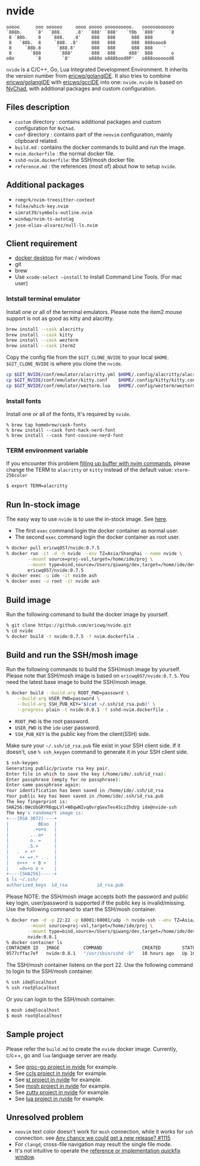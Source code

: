 # nvide

```text
ooooo      ooo oooooo     oooo ooooo oooooooooo.   oooooooooooo
`888b.     `8'  `888.     .8'  `888' `888'   `Y8b  `888'     `8
 8 `88b.    8    `888.   .8'    888   888      888  888
 8   `88b.  8     `888. .8'     888   888      888  888oooo8
 8     `88b.8      `888.8'      888   888      888  888    '
 8       `888       `888'       888   888     d88'  888       o
o8o        `8        `8'       o888o o888bood8P'   o888ooooood8
```

`nvide` is a C/C++, Go, Lua Integrated Development Environment. It inherits the version number from [ericwq/golangIDE](https://github.com/ericwq/golangIDE). It also tries to combine [ericwq/golangIDE](https://github.com/ericwq/golangIDE) with [ericwq/gccIDE](https://github.com/ericwq/gccIDE) into one: `nvide`. `nvide` is based on [NvChad](https://github.com/NvChad/NvChad), with additional packages and custom configuration.

## Files description

- `custom` directory : contains additional packages and custom configuration for `NvChad`.
- `conf` directory : contains part of the `neovim` configuration, mainly clipboard related.
- `build.md` : contains the docker commands to build and run the image.
- `nvim.dockerfile` : the normal docker file.
- `sshd-nvim.dockerfile`: the SSH/mosh docker file.
- `reference.md` : the references (most of) about how to setup `nvide`.

## Additional packages

- `romgrk/nvim-treesitter-context`
- `folke/which-key.nvim`
- `simrat39/symbols-outline.nvim`
- `windwp/nvim-ts-autotag`
- `jose-elias-alvarez/null-ls.nvim`

## Client requirement

- [docker desktop](https://www.docker.com/products/docker-desktop) for mac / windows
- git
- brew
- Use `xcode-select –install` to install Command Line Tools. (For mac user)

### Intstall terminal emulator

Install one or all of the terminal emulators. Please note the item2 mouse support is not as good as kitty and alacritty.

```sh
brew install --cask alacritty
brew install --cask kitty
brew install --cask wezterm
brew install --cask iterm2
```

Copy the config file from the `$GIT_CLONE_NVIDE` to your local `$HOME`. `$GIT_CLONE_NVIDE` is where you clone the `nvide`.

```sh
cp $GIT_NVIDE/conf/emulator/alacritty.yml $HOME/.config/alacritty/alacritty.yml
cp $GIT_NVIDE/conf/emulator/kitty.conf    $HOME/.config/kitty/kitty.conf
cp $GIT_NVIDE/conf/emulator/wezterm.lua	  $HOME/.config/wezterm/wezterm.lua

```

### Install fonts

Install one or all of the fonts, It's required by `nvide`.

```
% brew tap homebrew/cask-fonts
% brew install --cask font-hack-nerd-font
% brew install --cask font-cousine-nerd-font
```

### TERM environment variable

If you encounter this problem [filling up buffer with nvim commands](https://github.com/NvChad/NvChad/issues/926), please change the TERM to `alacritty` or `kitty` instead of the default value: `xterm-256color`

```sh
$ export TERM=alacritty
```

## Run In-stock image

The easy way to use `nvide` is to use the in-stock image. See [here](https://hub.docker.com/repository/docker/ericwq057/nvide).

- The first `exec` command login the docker container as normal user.
- The second `exec` command login the docker container as root user.

```sh
% docker pull ericwq057/nvide:0.7.5
% docker run -it -d -h nvide --env TZ=Asia/Shanghai --name nvide \
        --mount source=proj-vol,target=/home/ide/proj \
        --mount type=bind,source=/Users/qiwang/dev,target=/home/ide/develop \
        ericwq057/nvide:0.7.5
% docker exec -u ide -it nvide ash
% docker exec -u root -it nvide ash
```

## Build image

Run the following command to build the docker image by yourself.

```sh
% git clone https://github.com/ericwq/nvide.git
% cd nvide
% docker build -t nvide:0.7.5 -f nvim.dockerfile .
```

## Build and run the SSH/mosh image

Run the following commands to build the SSH/mosh image by yourself. Please note that SSH/mosh image is based on `ericwq057/nvide:0.7.5`. You need the latest base image to build the SSH/mosh image.

```sh
% docker build --build-arg ROOT_PWD=passowrd \
	--build-arg USER_PWD=password \
	--build-arg SSH_PUB_KEY="$(cat ~/.ssh/id_rsa.pub)" \
	--progress plain -t nvide:0.8.1 -f sshd-nvim.dockerfile .
```

- `ROOT_PWD` is the root password.
- `USER_PWD` is the `ide` user password.
- `SSH_PUB_KEY` is the public key from the client(SSH) side.

Make sure your `~/.ssh/id_rsa.pub` file exist in your SSH client side. If it doesn't, use `% ssh_keygen` command to generate it in your SSH client side.

```sh
$ ssh-keygen
Generating public/private rsa key pair.
Enter file in which to save the key (/home/ide/.ssh/id_rsa):
Enter passphrase (empty for no passphrase):
Enter same passphrase again:
Your identification has been saved in /home/ide/.ssh/id_rsa
Your public key has been saved in /home/ide/.ssh/id_rsa.pub
The key fingerprint is:
SHA256:0WcUbGRYR6qpLVl+W8qwNIvq0vrgGexTev4SczZhdVg ide@nvide-ssh
The key's randomart image is:
+---[RSA 3072]----+
|           BEoo  |
|         .+o+o   |
|        ...o+    |
|        o. =     |
|       .S.+      |
|   .  + +*       |
|    ++ =+.* . .  |
|   o+++  + B +   |
|    =O=+o o +    |
+----[SHA256]-----+
$ ls ~/.ssh/
authorized_keys  id_rsa           id_rsa.pub
```

Please NOTE: the SSH/mosh image accepts both the password and public key login, user/password is supported if the public key is invalid/missing. Use the following command to start the SSH/mosh container.

```sh
% docker run -d -p 22:22 -p 60001:60001/udp -h nvide-ssh --env TZ=Asia/Shanghai --name nvide-ssh \
        --mount source=proj-vol,target=/home/ide/proj \
        --mount type=bind,source=/Users/qiwang/dev,target=/home/ide/develop \
        nvide:0.8.1
% docker container ls
CONTAINER ID   IMAGE         COMMAND               CREATED        STATUS        PORTS                                          NAMES
9577cffac7ef   nvide:0.8.1   "/usr/sbin/sshd -D"   10 hours ago   Up 10 hours   0.0.0.0:22->22/tcp, 0.0.0.0:60001->60001/udp   nvide-ssh
```

The SSH/mosh container listens on the port 22. Use the following command to login to the SSH/mosh container.

```sh
% ssh ide@localhost
% ssh root@localhost
```

Or you can login to the SSH/mosh container.

```sh
$ mosh ide@localhost
$ mosh root@localhost
```

## Sample project

Please refer the `build.md` to create the `nvide` docker image. Currently, c/c++, go and `lua` language server are ready.

- See [grpc-go project in nvide](reference.md#grpc-go-project-in-nvide) for example.
- See [ccls project in nvide](reference.md#ccls-project-in-nvide) for example.
- See [st project in nvide](https://github.com/ericwq/examples/blob/main/tty/ref.md#st) for example.
- See [mosh project in nvide](https://github.com/ericwq/examples/blob/main/tty/ref.md#mosh) for example.
- See [zutty project in nvide](https://github.com/ericwq/examples/blob/main/tty/ref.md#zutty) for example.
- See [lua project in nvide](reference.md#lua-project-in-nvide) for example.

## Unresolved problem

- `neovim` text color doesn't work for `mosh` connection, while it works for `ssh` connection. see [Any chance we could get a new release? #1115](https://github.com/mobile-shell/mosh/issues/1115)
- For `clangd`, cross-file navigation may result the single file mode.
- It's not intuitive to operate the [reference or implementation quickfix window](reference.md#reference-or-implementation-quickfix-window).
